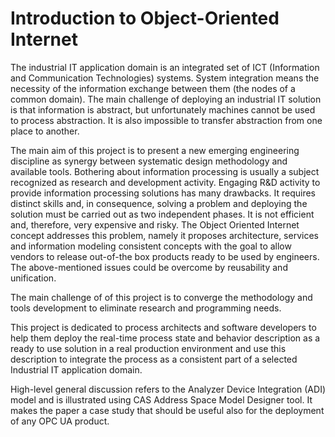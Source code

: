# Introduction to Object-Oriented Internet

The industrial IT application domain is an integrated set of ICT (Information and Communication Technologies) systems. System integration means the necessity of the information exchange between them (the nodes of a common domain). The main challenge of deploying an industrial IT solution is that information is abstract, but unfortunately machines cannot be used to process abstraction. It is also impossible to transfer abstraction from one place to another.

The main aim of this project is to present a new emerging engineering discipline as synergy between systematic design methodology and available tools. Bothering about information processing is usually a subject recognized as research and development activity. Engaging R&D activity to provide information processing solutions has many drawbacks. It requires distinct skills and, in consequence, solving a problem and deploying the solution must be carried out as two independent phases. It is not efficient and, therefore, very expensive and risky. The Object Oriented Internet concept addresses this problem, namely it proposes architecture, services and information modeling consistent concepts with the goal to allow vendors to release out-of-the box products ready to be used by engineers. The above-mentioned issues could be overcome by reusability and unification.

The main challenge of of this project is to converge the methodology and tools development to eliminate research and programming needs.

This project is dedicated to process architects and software developers to help them deploy the real-time process state and behavior description as a ready to use solution in a real production environment and use this description to integrate the process as a consistent part of a selected Industrial IT application domain.

High-level general discussion refers to the Analyzer Device Integration (ADI) model and is illustrated using CAS Address Space Model Designer tool. It makes the paper a case study that should be useful also for the deployment of any OPC UA product.
